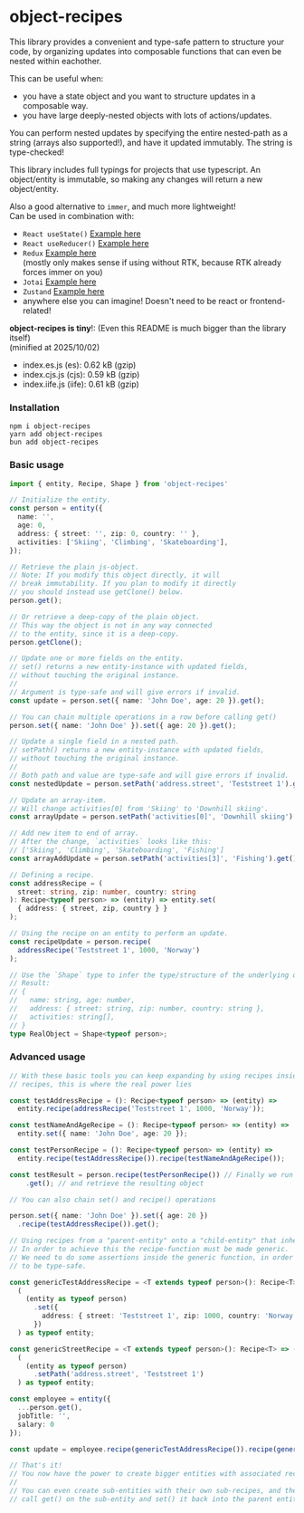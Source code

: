 # object-recipes

This library provides a convenient and type-safe pattern to structure your code, by organizing updates into composable functions that can even be nested within eachother.

This can be useful when:
- you have a state object and you want to structure updates in a composable way.
- you have large deeply-nested objects with lots of actions/updates.

You can perform nested updates by specifying the entire nested-path as a string (arrays also supported!), and have it updated immutably. The string is type-checked!

This library includes full typings for projects that use typescript.
An object/entity is immutable, so making any changes will return a new object/entity.

Also a good alternative to `immer`, and much more lightweight!  
Can be used in combination with:
- `React useState()` [Example here](src/example/UseStateExample.tsx)
- `React useReducer()` [Example here](src/example/UseReducerExample.tsx)
- `Redux` [Example here](src/example/UseReducerExample.tsx)  
  (mostly only makes sense if using without RTK, because RTK already forces immer on you)
- `Jotai` [Example here](src/example/JotaiExample.tsx)
- `Zustand` [Example here](src/example/ZustandExample.tsx)
- anywhere else you can imagine! Doesn't need to be react or frontend-related!

**object-recipes is tiny**!: (Even this README is much bigger than the library itself)  
(minified at 2025/10/02)  
- index.es.js (es): 0.62 kB (gzip) 
- index.cjs.js (cjs): 0.59 kB (gzip) 
- index.iife.js (iife): 0.61 kB (gzip) 

### Installation

`npm i object-recipes`  
`yarn add object-recipes`  
`bun add object-recipes`

### Basic usage

```typescript
import { entity, Recipe, Shape } from 'object-recipes'

// Initialize the entity.
const person = entity({
  name: '',
  age: 0,
  address: { street: '', zip: 0, country: '' },
  activities: ['Skiing', 'Climbing', 'Skateboarding'],
});

// Retrieve the plain js-object.
// Note: If you modify this object directly, it will
// break immutability. If you plan to modify it directly
// you should instead use getClone() below.
person.get();

// Or retrieve a deep-copy of the plain object.
// This way the object is not in any way connected
// to the entity, since it is a deep-copy.
person.getClone();

// Update one or more fields on the entity.
// set() returns a new entity-instance with updated fields,
// without touching the original instance.
//
// Argument is type-safe and will give errors if invalid.
const update = person.set({ name: 'John Doe', age: 20 }).get();

// You can chain multiple operations in a row before calling get()
person.set({ name: 'John Doe' }).set({ age: 20 }).get();

// Update a single field in a nested path.
// setPath() returns a new entity-instance with updated fields,
// without touching the original instance.
//
// Both path and value are type-safe and will give errors if invalid.
const nestedUpdate = person.setPath('address.street', 'Teststreet 1').get();

// Update an array-item.
// Will change activities[0] from 'Skiing' to 'Downhill skiing'.
const arrayUpdate = person.setPath('activities[0]', 'Downhill skiing').get();

// Add new item to end of array.
// After the change, `activities` looks like this:
// ['Skiing', 'Climbing', 'Skateboarding', 'Fishing']
const arrayAddUpdate = person.setPath('activities[3]', 'Fishing').get();

// Defining a recipe.
const addressRecipe = (
  street: string, zip: number, country: string
): Recipe<typeof person> => (entity) => entity.set(
  { address: { street, zip, country } }
);

// Using the recipe on an entity to perform an update.
const recipeUpdate = person.recipe(
  addressRecipe('Teststreet 1', 1000, 'Norway')
);

// Use the `Shape` type to infer the type/structure of the underlying object.
// Result:
// {
//   name: string, age: number,
//   address: { street: string, zip: number, country: string },
//   activities: string[],
// }
type RealObject = Shape<typeof person>;
```

### Advanced usage

```typescript
// With these basic tools you can keep expanding by using recipes inside
// recipes, this is where the real power lies

const testAddressRecipe = (): Recipe<typeof person> => (entity) =>
  entity.recipe(addressRecipe('Teststreet 1', 1000, 'Norway'));

const testNameAndAgeRecipe = (): Recipe<typeof person> => (entity) =>
  entity.set({ name: 'John Doe', age: 20 });

const testPersonRecipe = (): Recipe<typeof person> => (entity) => 
  entity.recipe(testAddressRecipe()).recipe(testNameAndAgeRecipe());

const testResult = person.recipe(testPersonRecipe()) // Finally we run all the recipes
    .get(); // and retrieve the resulting object 

// You can also chain set() and recipe() operations 

person.set({ name: 'John Doe' }).set({ age: 20 })
  .recipe(testAddressRecipe()).get();

// Using recipes from a "parent-entity" onto a "child-entity" that inherited/extended the base-entity. 
// In order to achieve this the recipe-function must be made generic.
// We need to do some assertions inside the generic function, in order for set/setPath arguments
// to be type-safe.

const genericTestAddressRecipe = <T extends typeof person>(): Recipe<T> => (entity) =>
  (
    (entity as typeof person)
      .set({
        address: { street: 'Teststreet 1', zip: 1000, country: 'Norway' }
      })
  ) as typeof entity;

const genericStreetRecipe = <T extends typeof person>(): Recipe<T> => (entity) =>
  (
    (entity as typeof person)
      .setPath('address.street', 'Teststreet 1')
  ) as typeof entity;

const employee = entity({
  ...person.get(),
  jobTitle: '',
  salary: 0
});

const update = employee.recipe(genericTestAddressRecipe()).recipe(genericStreetRecipe());

// That's it!
// You now have the power to create bigger entities with associated recipes.
//
// You can even create sub-entities with their own sub-recipes, and then you
// call get() on the sub-entity and set() it back into the parent entity.
```
